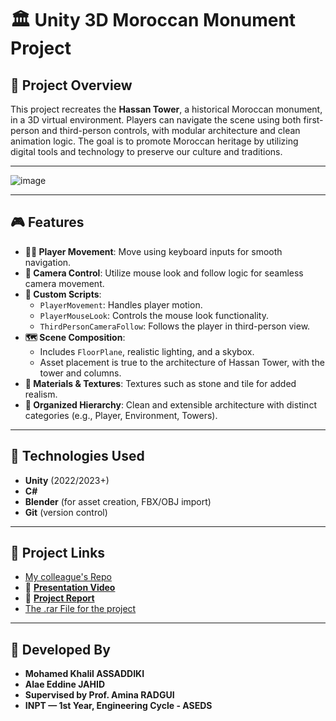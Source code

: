 # 🏛️ **Unity 3D Moroccan Monument Project**

## 📌 **Project Overview**

This project recreates the **Hassan Tower**, a historical Moroccan monument, in a 3D virtual environment. Players can navigate the scene using both first-person and third-person controls, with modular architecture and clean animation logic. The goal is to promote Moroccan heritage by utilizing digital tools and technology to preserve our culture and traditions.

---

![image](https://github.com/user-attachments/assets/024c7156-456e-4502-aac9-1c5348d26850)

---

## 🎮 **Features**

- **🏃‍♂️ Player Movement**: Move using keyboard inputs for smooth navigation.
- **🎥 Camera Control**: Utilize mouse look and follow logic for seamless camera movement.
- **🧠 Custom Scripts**: 
  - `PlayerMovement`: Handles player motion.
  - `PlayerMouseLook`: Controls the mouse look functionality.
  - `ThirdPersonCameraFollow`: Follows the player in third-person view.
- **🗺️ Scene Composition**: 
  - Includes `FloorPlane`, realistic lighting, and a skybox.
  - Asset placement is true to the architecture of Hassan Tower, with the tower and columns.
- **🎨 Materials & Textures**: Textures such as stone and tile for added realism.
- **🧩 Organized Hierarchy**: Clean and extensible architecture with distinct categories (e.g., Player, Environment, Towers).

---

## 🧰 **Technologies Used**

- **Unity** (2022/2023+)
- **C#**
- **Blender** (for asset creation, FBX/OBJ import)
- **Git** (version control)

---

## 🔗 **Project Links**
- [My colleague's Repo](https://github.com/Alae-J/hassan-tower-vr)
- 🎥 [**Presentation Video**](https://drive.google.com/drive/folders/1dc7PUUz9ebN75X6SbJE526vdzgh-B0et?usp=sharing)
- 📝 [**Project Report**](https://drive.google.com/drive/folders/1cT6Sh4-pSfA5A-zGg8UfYgfYjF7q38-3?usp=sharing)
- [The .rar File for the project](https://drive.google.com/drive/folders/1TW0m2ezG0LS2CQX9unj_VeBI9tGbcgPt?usp=sharing)
---

## 👥 **Developed By**

- **Mohamed Khalil ASSADDIKI**  
- **Alae Eddine JAHID**  
- **Supervised by Prof. Amina RADGUI**  
- **INPT — 1st Year, Engineering Cycle - ASEDS**
